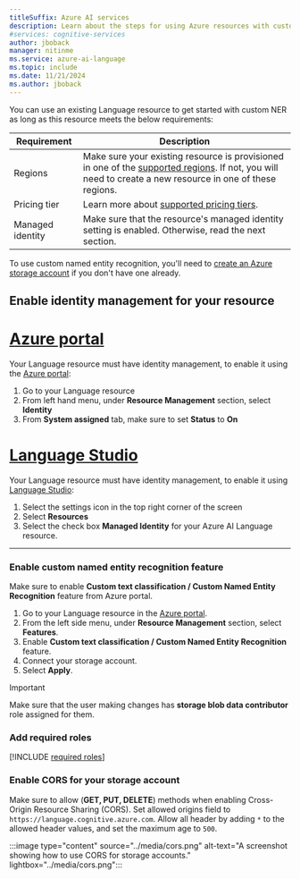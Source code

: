 ```yaml
---
titleSuffix: Azure AI services
description: Learn about the steps for using Azure resources with custom NER.
#services: cognitive-services
author: jboback
manager: nitinme
ms.service: azure-ai-language
ms.topic: include
ms.date: 11/21/2024
ms.author: jboback
---
```


You can use an existing Language resource to get started with custom NER as long as this resource meets the below requirements:

|Requirement  |Description  |
|---------|---------|
|Regions     | Make sure your existing resource is provisioned in one of the [supported regions](../service-limits.md#regional-availability). If not, you will need to create a new resource in one of these regions.        |
|Pricing tier     | Learn more about [supported pricing tiers](../service-limits.md#language-resource-limits).        |
|Managed identity     | Make sure that the resource's managed identity setting is enabled. Otherwise, read the next section. |

To use custom named entity recognition, you'll need to [create an Azure storage account](/azure/storage/common/storage-account-create) if you don't have one already. 

## Enable identity management for your resource

# [Azure portal](#tab/portal)

Your Language resource must have identity management, to enable it using the [Azure portal](https://portal.azure.com):

1. Go to your Language resource
2. From left hand menu, under **Resource Management** section, select **Identity**
3. From **System assigned** tab, make sure to set **Status** to **On**

# [Language Studio](#tab/studio)

Your Language resource must have identity management, to enable it using [Language Studio](https://aka.ms/languageStudio):

1. Select the settings icon in the top right corner of the screen
2. Select **Resources**
3. Select the check box **Managed Identity** for your Azure AI Language resource.

---

### Enable custom named entity recognition feature

Make sure to enable **Custom text classification / Custom Named Entity Recognition** feature from Azure portal.

1. Go to your Language resource in the [Azure portal](https://portal.azure.com).
2. From the left side menu, under **Resource Management** section, select **Features**.
3. Enable **Custom text classification / Custom Named Entity Recognition** feature.
4. Connect your storage account.
5. Select **Apply**.

>[!Important]
> Make sure that the user making changes has **storage blob data contributor** role assigned for them.

### Add required roles

[!INCLUDE [required roles](../includes/roles-for-resource-and-storage.md)]

### Enable CORS for your storage account

Make sure to allow (**GET, PUT, DELETE**) methods when enabling Cross-Origin Resource Sharing (CORS). 
Set allowed origins field to `https://language.cognitive.azure.com`. Allow all header by adding `*` to the allowed header values, and set the maximum age to `500`.

:::image type="content" source="../media/cors.png" alt-text="A screenshot showing how to use CORS for storage accounts." lightbox="../media/cors.png":::
